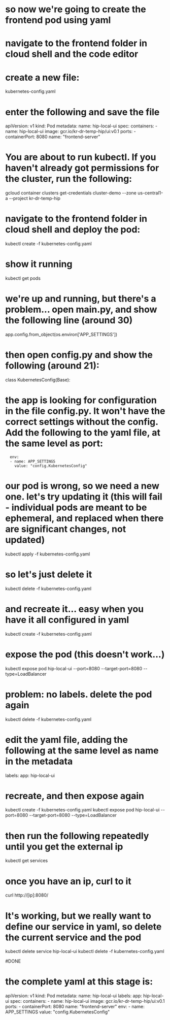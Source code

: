 # so now we're going to create the frontend pod using yaml

# navigate to the frontend folder in cloud shell and the code editor

# create a new file:

kubernetes-config.yaml

# enter the following and save the file

apiVersion: v1
kind: Pod
metadata:
  name: hip-local-ui
spec:
    containers:
    - name: hip-local-ui
      image: gcr.io/kr-dr-temp-hip/ui:v0.1
      ports:
      - containerPort: 8080
        name: "frontend-server"


# You are about to run kubectl. If you haven't already got permissions for the cluster, run the following:

gcloud container clusters get-credentials cluster-demo --zone us-central1-a --project kr-dr-temp-hip

# navigate to the frontend folder in cloud shell and deploy the pod:

kubectl create -f kubernetes-config.yaml

# show it running

kubectl get pods

# we're up and running, but there's a problem... open main.py, and show the following line (around 30)

 app.config.from_object(os.environ['APP_SETTINGS'])

# then open config.py and show the following (around 21):

class KubernetesConfig(Base):

# the app is looking for configuration in the file config.py. It won't have the correct settings without the config. Add the following to the yaml file, at the same level as port:

      env:
      - name: APP_SETTINGS
        value: "config.KubernetesConfig"

# our pod is wrong, so we need a new one. let's try updating it (this will fail - individual pods are meant to be ephemeral, and replaced when there are significant changes, not updated)

kubectl apply -f kubernetes-config.yaml

# so let's just delete it

kubectl delete -f kubernetes-config.yaml

# and recreate it... easy when you have it all configured in yaml

kubectl create -f kubernetes-config.yaml

# expose the pod (this doesn't work...)

kubectl expose pod hip-local-ui --port=8080 --target-port=8080 --type=LoadBalancer

# problem: no labels. delete the pod again

kubectl delete -f kubernetes-config.yaml

# edit the yaml file, adding the following at the same level as name in the metadata

  labels:
    app: hip-local-ui

# recreate, and then expose again

kubectl create -f kubernetes-config.yaml
kubectl expose pod hip-local-ui --port=8080 --target-port=8080 --type=LoadBalancer

# then run the following repeatedly until you get the external ip

kubectl get services

# once you have an ip, curl to it

curl http://[ip]:8080/

# It's working, but we really want to define our service in yaml, so delete the current service and the pod

kubectl delete service hip-local-ui
kubectl delete -f kubernetes-config.yaml

#DONE


# the complete yaml at this stage is:

apiVersion: v1
kind: Pod
metadata:
  name: hip-local-ui
  labels:
    app: hip-local-ui
spec:
    containers:
    - name: hip-local-ui
      image: gcr.io/kr-dr-temp-hip/ui:v0.1
      ports:
      - containerPort: 8080
        name: "frontend-server"
      env:
      - name: APP_SETTINGS
        value: "config.KubernetesConfig"
